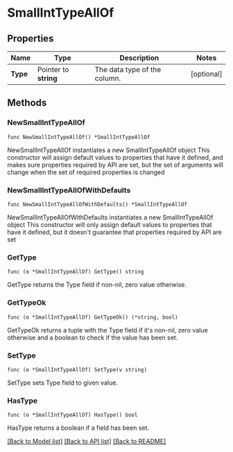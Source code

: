# SmallIntTypeAllOf

## Properties

Name | Type | Description | Notes
------------ | ------------- | ------------- | -------------
**Type** | Pointer to **string** | The data type of the column. | [optional] 

## Methods

### NewSmallIntTypeAllOf

`func NewSmallIntTypeAllOf() *SmallIntTypeAllOf`

NewSmallIntTypeAllOf instantiates a new SmallIntTypeAllOf object
This constructor will assign default values to properties that have it defined,
and makes sure properties required by API are set, but the set of arguments
will change when the set of required properties is changed

### NewSmallIntTypeAllOfWithDefaults

`func NewSmallIntTypeAllOfWithDefaults() *SmallIntTypeAllOf`

NewSmallIntTypeAllOfWithDefaults instantiates a new SmallIntTypeAllOf object
This constructor will only assign default values to properties that have it defined,
but it doesn't guarantee that properties required by API are set

### GetType

`func (o *SmallIntTypeAllOf) GetType() string`

GetType returns the Type field if non-nil, zero value otherwise.

### GetTypeOk

`func (o *SmallIntTypeAllOf) GetTypeOk() (*string, bool)`

GetTypeOk returns a tuple with the Type field if it's non-nil, zero value otherwise
and a boolean to check if the value has been set.

### SetType

`func (o *SmallIntTypeAllOf) SetType(v string)`

SetType sets Type field to given value.

### HasType

`func (o *SmallIntTypeAllOf) HasType() bool`

HasType returns a boolean if a field has been set.


[[Back to Model list]](../README.md#documentation-for-models) [[Back to API list]](../README.md#documentation-for-api-endpoints) [[Back to README]](../README.md)


